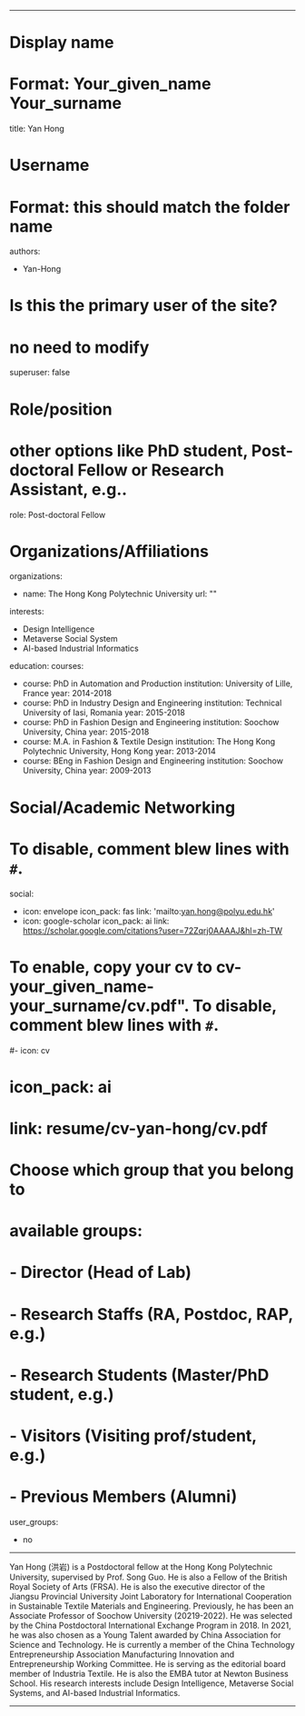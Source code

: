 
---
# Display name
# Format: Your_given_name Your_surname 
title: Yan Hong

# Username
# Format: this should match the folder name
authors:
- Yan-Hong

# Is this the primary user of the site?
# no need to modify 
superuser: false

# Role/position
# other options like PhD student, Post-doctoral Fellow or Research Assistant, e.g..
role: Post-doctoral Fellow

# Organizations/Affiliations
organizations:
- name: The Hong Kong Polytechnic University
  url: ""

interests:
- Design Intelligence
- Metaverse Social System
- AI-based Industrial Informatics

education:
  courses:
  - course: PhD in Automation and Production
    institution: University of Lille, France
    year: 2014-2018
  - course: PhD in Industry Design and Engineering
    institution: Technical University of Iasi, Romania
    year: 2015-2018
  - course: PhD in Fashion Design and Engineering
    institution: Soochow University, China
    year: 2015-2018
  - course: M.A. in Fashion & Textile Design
    institution: The Hong Kong Polytechnic University, Hong Kong
    year: 2013-2014
  - course: BEng in Fashion Design and Engineering
    institution: Soochow University, China
    year: 2009-2013

# Social/Academic Networking
# To disable, comment blew lines with `#`.
social:
- icon: envelope
  icon_pack: fas
  link: 'mailto:yan.hong@polyu.edu.hk'
- icon: google-scholar
  icon_pack: ai
  link: https://scholar.google.com/citations?user=72Zqrj0AAAAJ&hl=zh-TW


# To enable, copy your cv to cv-your_given_name-your_surname/cv.pdf". To disable, comment blew lines with `#`.
#- icon: cv
#  icon_pack: ai
#  link: resume/cv-yan-hong/cv.pdf

# Choose which group that you belong to
#  available groups:
#  - Director (Head of Lab)
#  - Research Staffs (RA, Postdoc, RAP, e.g.)
#  - Research Students (Master/PhD student, e.g.)
#  - Visitors (Visiting prof/student, e.g.)
#  - Previous Members (Alumni)
user_groups:
- no
---

Yan Hong (洪岩) is a Postdoctoral fellow at the Hong Kong Polytechnic University, supervised by Prof. Song Guo. He is also a Fellow of the British Royal Society of Arts (FRSA). He is also the executive director of the Jiangsu Provincial University Joint Laboratory for International Cooperation in Sustainable Textile Materials and Engineering. Previously, he has been an Associate Professor of Soochow University (20219-2022). He was selected by the China Postdoctoral International Exchange Program in 2018. In 2021, he was also chosen as a Young Talent awarded by China Association for Science and Technology. He is currently a member of the China Technology Entrepreneurship Association Manufacturing Innovation and Entrepreneurship Working Committee. He is serving as the editorial board member of Industria Textile. He is also the EMBA tutor at Newton Business School. His research interests include Design Intelligence, Metaverse Social Systems, and AI-based Industrial Informatics.

---
